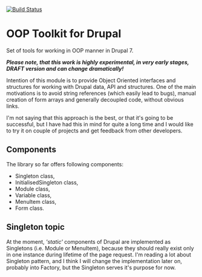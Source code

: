 [![Build Status](https://travis-ci.org/davidlukac/drupal_oop_toolkit.svg)](https://travis-ci.org/davidlukac/drupal_oop_toolkit)

# OOP Toolkit for Drupal
Set of tools for working in OOP manner in Drupal 7.

__*Please note, that this work is highly experimental, in very early stages,
DRAFT version and can change dramatically!*__

Intention of this module is to provide Object Oriented interfaces and structures
for working with Drupal data, API and structures. One of the main motivations
is to avoid string references (which easily lead to bugs), manual creation of
form arrays and generally decoupled code, without obvious links.

I'm not saying that this approach is the best, or that it's going to be
successful, but I have had this in mind for quite a long time and I would like
to try it on couple of projects and get feedback from other developers.

## Components
The library so far offers following components:

- Singleton class,
- InitialisedSingleton class,
- Module class,
- Variable class,
- MenuItem class,
- Form class.

## Singleton topic
At the moment, _'static'_ components of Drupal are implemented as Singletons
(i.e. Module or MenuItem), because they should really exist only in one instance
during lifetime of the page request. I'm reading a lot about Singleton pattern,
and I think I will change the implementation later on, probably into Factory,
but the Singleton serves it's purpose for now.
